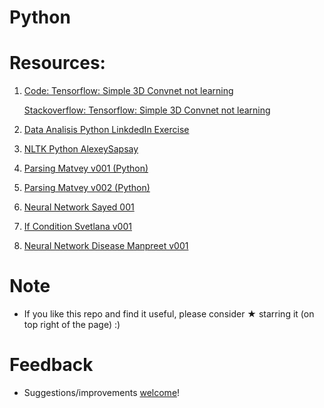 # Python

# Resources:

1.  [Code: Tensorflow: Simple 3D Convnet not learning](https://github.com/vnikifirov/Python/blob/master/20190213_Tensorflow_Simple_3D_Convnet_Learning.ipynb)

    [Stackoverflow: Tensorflow: Simple 3D Convnet not learning](https://stackoverflow.com/questions/51290691/tensorflow-simple-3d-convnet-not-learning)

2. [Data Analisis Python LinkdedIn Exercise](https://github.com/vnikifirov/Python/tree/master/201809DataAnalisis_Python_LinkdedIn)
   
3. [NLTK Python AlexeySapsay](https://github.com/AlekseySapsay/NLP-training/tree/master/code)
 
4. [Parsing Matvey v001 (Python)](https://github.com/vnikifirov/Python/tree/master/20181107_Parsing_Matvey_001)

5. [Parsing Matvey v002 (Python)](https://github.com/vnikifirov/Python/tree/master/20181107_Parsing_Matvey_002)

6. [Neural Network Sayed 001](https://github.com/vnikifirov/Python/blob/master/20181117_NN_Sayed_001/Classifying_Newswires.ipynb)

7. [If Condition Svetlana v001](https://github.com/vnikifirov/Python/tree/master/20181123_IfCondition_Svetlana_002)

8. [Neural Network Disease Manpreet v001](https://github.com/vnikifirov/Python/tree/master/20181129_NN_Disease_Manpreet_001)

# Note

* If you like this repo and find it useful, please consider ★ starring it (on top right of the page) :)

# Feedback
* Suggestions/improvements [welcome](https://github.com/vnikifirov/DotNet/issues)!
